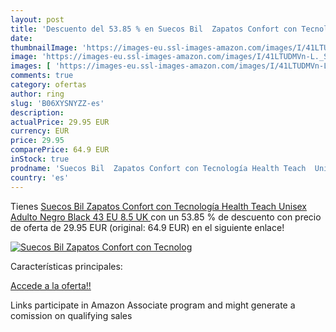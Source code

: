```yaml
---
layout: post
title: 'Descuento del 53.85 % en Suecos Bil  Zapatos Confort con Tecnolog'
date: 
thumbnailImage: 'https://images-eu.ssl-images-amazon.com/images/I/41LTUDMVn-L._SL200_.jpg'
image: 'https://images-eu.ssl-images-amazon.com/images/I/41LTUDMVn-L._SL200_.jpg'
images: [ 'https://images-eu.ssl-images-amazon.com/images/I/41LTUDMVn-L._SL200_.jpg' ]
comments: true
category: ofertas
author: ring
slug: 'B06XYSNYZZ-es'
description:
actualPrice: 29.95 EUR
currency: EUR
price: 29.95
comparePrice: 64.9 EUR
inStock: true
prodname: 'Suecos Bil  Zapatos Confort con Tecnología Health Teach  Unisex Adulto  Negro  Black   43 EU  8.5 UK '
country: 'es'
---
```


Tienes [Suecos Bil  Zapatos Confort con Tecnología Health Teach  Unisex Adulto  Negro  Black   43 EU  8.5 UK ](https://www.amazon.es/dp/B06XYSNYZZ/?tag=tolees-21) con un 53.85 % de descuento con precio de oferta de 29.95 EUR (original: 64.9 EUR) en el siguiente enlace!

[![Suecos Bil  Zapatos Confort con Tecnolog](https://images-eu.ssl-images-amazon.com/images/I/41LTUDMVn-L._SL200_.jpg)](https://www.amazon.es/dp/B06XYSNYZZ/?tag=tolees-21)

Características principales:


[Accede a la oferta!!](https://www.amazon.es/dp/B06XYSNYZZ/?tag=tolees-21)

Links participate in Amazon Associate program and might generate a comission on qualifying sales


